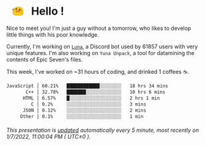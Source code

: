 <h1>   <img src="./spoink.gif" style="vertical-align:middle;" width="30px">   Hello ! </h1>

Nice to meet you! I'm just a guy without a tomorrow, who likes to develop little things with his poor knowledge.

Currently, I'm working on <a href='https://github.com/Asgarrrr/Luna'>`Luna`</a>, a Discord bot used by 61857 users with very unique features. I'm also working on `Yuna Unpack`, a tool for datamining the contents of Epic Seven's files.

This week, I've worked on ~31 hours of coding, and drinked 1 coffees ☕.

```
JavaScript │ 60.21%   ████████████░░░░░░░░   18 hrs 34 mins
       C++ │ 32.78%   ███████░░░░░░░░░░░░░   10 hrs 6 mins
      HTML │ 6.57%    █░░░░░░░░░░░░░░░░░░░   2 hrs 1 min
         C │ 0.2%     ░░░░░░░░░░░░░░░░░░░░   3 mins
      JSON │ 0.12%    ░░░░░░░░░░░░░░░░░░░░   2 mins
     Other │ 0.1%     ░░░░░░░░░░░░░░░░░░░░   1 min
```

###### This presentation is [updated](https://github.com/Asgarrrr) automatically every 5 minute, most recently on 1/7/2022, 11:00:04 PM ( UTC±0 ).